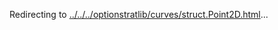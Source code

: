 Redirecting to
[../../../optionstratlib/curves/struct.Point2D.html](../../../optionstratlib/curves/struct.Point2D.html)\...
